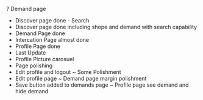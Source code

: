 ? Demand page
+ Discover page done - Search
+ Discover page done including shope and demand with search capability
+ Demand Page done
+ Intercation Page almost done
+ Profile Page done
+ Last Update
+ Profile Picture carosuel 
+ Page polishing
+ Edit profile and logout
~ Some Polishment
+ Edit profile page
~ Demand page margin polishment
+ Save button added to demands page
~ Profile page see demand and hide demand